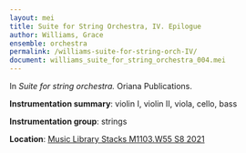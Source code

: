 ```yaml
---
layout: mei
title: Suite for String Orchestra, IV. Epilogue
author: Williams, Grace
ensemble: orchestra 
permalink: /williams-suite-for-string-orch-IV/
document: williams_suite_for_string_orchestra_004.mei
---
```


In *Suite for string orchestra.* Oriana Publications.

**Instrumentation summary**: violin I, violin II, viola, cello, bass

**Instrumentation group**: strings

**Location**: <a href="https://tufts.primo.exlibrisgroup.com/permalink/01TUN_INST/1kc9gia/alma991018677497403851" target="_blank">Music Library Stacks M1103.W55 S8 2021</a>
